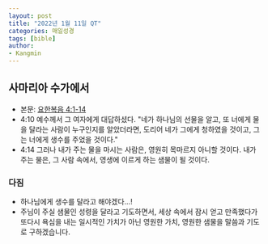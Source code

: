```yaml
---
layout: post
title: "2022년 1월 11일 QT"
categories: 매일성경
tags: [bible]
author:
- Kangmin
---
```


## 사마리아 수가에서
- 본문: [요한복음 4:1-14](https://www.bskorea.or.kr/bible/korbibReadpage.php?version=SAENEW&book=jhn&chap=4&sec=1&cVersion=&fontSize=15px&fontWeight=normal)
- 4:10 예수께서 그 여자에게 대답하셨다. "네가 하나님의 선물을 알고, 또 너에게 물을 달라는 사람이 누구인지를 알았더라면, 도리어 네가 그에게 청하였을 것이고, 그는 너에게 생수를 주었을 것이다."
- 4:14 그러나 내가 주는 물을 마시는 사람은, 영원히 목마르지 아니할 것이다. 내가 주는 물은, 그 사람 속에서, 영생에 이르게 하는 샘물이 될 것이다.

### 다짐
- 하나님에게 생수를 달라고 해야겠다...!
- 주님이 주실 샘물인 성령을 달라고 기도하면서, 세상 속에서 잠시 얻고 만족했다가 또다시 욕심을 내는 일시적인 가치가 아닌 영원한 가치, 영원한 샘물을 말씀과 기도로 구하겠습니다.
